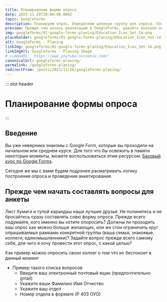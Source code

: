 ```yaml
---
title: Планирование формы опроса
date: 2023-11-28T20:00:00.000Z
topic: GoogleForms
description: Планируем опрос. Определяем целевую группу для опроса. Планирование "на бумаге".
preview: Прежде чем начать реализацию в GoogleForms, давайте вначале определимся 
img: googleforms/01-google-forms-planing/Education_Icon_Set-14.png
placeholder: googleforms/01-google-forms-planing/Education_Icon_Set-14-prev.png
alt: GoogleForms - Planing
linkImg: googleforms/01-google-forms-planing/Education_Icon_Set-14.png
linkImgAlt: GoogleForms - Planing Image
# videoURL: 'https://www.youtube-nocookie.com/'
canonicalUrl: googleforms-planing/
permalink: /googleforms-planing/
redirectFrom: /posts/2023/11/28/googleforms-planing/
---
```


::: slot header

# Планирование формы опроса

:::

## Введение

Вы уже неверника знакомы с Google Form, которые вы проходили на начальном или среднем курсе. Для того что бы освежить в памяти некоторые моменты, можете воспользоваться этим ресурсом. [Базовый курс по Google Forms](https://alexbegma.github.io/Basic_Computer_Literacy/#forms "Общие сведенния о Google Forms").

Сегодня же мы с вами будем подронее расматривать логику построения опроса и проведения анкетирования.

## Прежде чем начать составлять вопросы для анкеты

Лист бумаги и тупой карандаш наши лучшие друзья. Не полинитесь и не бросайтесь сразу составлять совю форму опроса. Прежде всего подумайте, кого именно вы хотите опоросить? Должны ли проходить ваш опрос как можно больше желающих, или же стои ограничить круг опрашиваемых рамками конкретной группы (ваша семья, знакомые, коллеги, единомышленники)? Задайте вопрос прежде всего самому себе, для чего я хочу провести этот опрос, с какой целью? 

Как пример можно опросить своих коллег о том что их беспокоит в данный момент
+ Пример такого списка вопросов
  * Введите ваш электронный почтовый ящик (предпочтительно  gmail)
  * Укажите ваши Фамилию Имя Отчество
  * Укажите ваш отдел
  * Номер отдела в формате (Р 403 ОУО)
